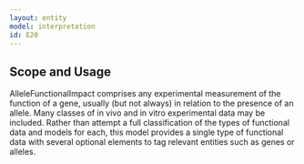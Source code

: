```yaml
---
layout: entity
model: interpretation
id: E20
---
```


Scope and Usage
---------------

AlleleFunctionalImpact comprises any experimental measurement of the function of a gene, usually (but not always) in relation to the presence of an allele.   Many classes of in vivo and in vitro experimental data may be included.  Rather than attempt a full classification of the types of functional data and models for each, this model provides a single type of functional data with several optional elements to tag relevant entities such as genes or alleles.
